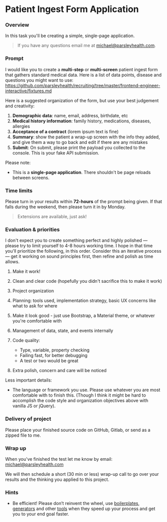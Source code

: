 # Patient Ingest Form Application

### Overview

In this task you'll be creating a simple, single-page application.

> If you have any questions email me at michael@parsleyhealth.com.

### Prompt

I would like you to create a **multi-step** or **multi-screen** patient ingest
form that gathers standard medical data. Here is a list of data points, disease
and questions you might want to use:
https://github.com/parsleyhealth/recruiting/tree/master/frontend-engineer-interactive/fixtures.md

Here is a suggested organization of the form, but use your best judgement and
creativity:

1.  **Demographic data**: name, email, address, birthdate, etc
2.  **Medical history information**: family history, medications, diseases,
    allergies
3.  **Acceptance of a contract** (lorem ipsum text is fine)
4.  **Summary**: show the patient a wrap-up screen with the info they added, and
    give them a way to go back and edit if there are any mistakes
5.  **Submit**: On submit, please print the payload you collected to the
    console. This is your fake API submission.

Please note:

* This is a **single-page application**. There shouldn't be page reloads between
  screens.

### Time limits

Please turn in your results within **72-hours** of the prompt being given. If
that falls during the weekend, then please turn it in by Monday.

> Extensions are available, just ask!

### Evaluation & priorities

I don't expect you to create something perfect and highly polished — 
please try to limit yourself to 4-8 hours working time. I hope in that time
you'll prioritize the following, in this order. Consider this an iterative 
process — get it working on sound principles first, then refine and polish 
as time allows.

1.  Make it work!
2.  Clean and clear code (hopefully you didn't sacrifice this to make it work)
3.  Project organization
4.  Planning: tools used, implementation strategy, basic UX concerns like what
    to ask for where
5.  Make it look good - just use Bootstrap, a Material theme, or whatever you're
    comfortable with
6.  Management of data, state, and events internally
7.  Code quality:

    * Type, variable, property checking
    * Failing fast, for better debugging
    * A test or two would be great

8.  Extra polish, concern and care will be noticed

Less important details:

* The language or framework you use. Please use whatever you are most
  comfortable with to finish this. (Though I think it might be hard to
  accomplish the code style and organization objectives above with vanilla JS or
  jQuery).

### Delivery of project

Please place your finished source code on GitHub, Gitlab, or send as a zipped file to me.

### Wrap up

When you've finished the test let me know by email: michael@parsleyhealth.com

We will then schedule a short (30 min or less) wrap-up call to go over your
results and the thinking you applied to this project.

### Hints

* Be efficient! Please don’t reinvent the wheel, use
  [boilerplates](https://redux-minimal.js.org),
  [generators](https://github.com/angular/angular-seed) and other
  [tools](http://redux-form.com/) when they speed up your process and get you to
  your end goal faster.
